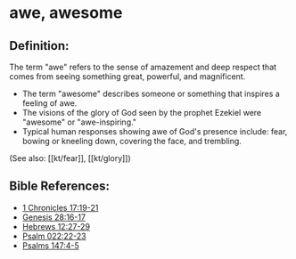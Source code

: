 # awe, awesome #

## Definition: ##

The term "awe" refers to the sense of amazement and deep respect that comes from seeing something great, powerful, and magnificent.

* The term "awesome" describes someone or something that inspires a feeling of awe.
* The visions of the glory of God seen by the prophet Ezekiel were "awesome" or "awe-inspiring."
* Typical human responses showing awe of God's presence include: fear, bowing or kneeling down, covering the face, and trembling.

(See also: [[kt/fear]], [[kt/glory]])

## Bible References: ##

* [1 Chronicles 17:19-21](en/tn/1ch/help/17/19)
* [Genesis 28:16-17](en/tn/gen/help/28/16)
* [Hebrews 12:27-29](en/tn/heb/help/12/27)
* [Psalm 022:22-23](en/tn/psa/help/22/22)
* [Psalms 147:4-5](en/tn/psa/help/147/04)